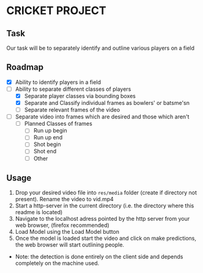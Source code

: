 # CRICKET PROJECT

## Task
Our task will be to separately identify and outline various players on a field

## Roadmap
- [x] Ability to identify players in a field
- [ ] Ability to separate different classes of players
    - [x] Separate player classes via bounding boxes
    - [x] Separate and Classify individual frames as bowlers' or batsme'sn
    - [ ] Separate relevant frames of the video
- [ ] Separate video into frames which are desired and those which aren't
    - [ ] Planned Classes of frames
        - [ ] Run up begin
        - [ ] Run up end
        - [ ] Shot begin
        - [ ] Shot end
        - [ ] Other

## Usage
1. Drop your desired video file into ````res/media```` folder (create if directory not present). Rename the video to vid.mp4
2. Start a http-server in the current directory (i.e. the directory where this readme is located)
3. Navigate to the localhost adress pointed by the http server from your web browser, (firefox recommended)
4. Load Model using the Load Model button
5. Once the model is loaded start the video and click on make predictions, the web browser will start outlining people.

* Note: the detection is done entirely on the client side and depends completely on the machine used. 
